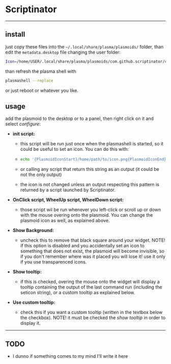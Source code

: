 # Scriptinator

---

## install

just copy these files into the `~/.local/share/plasma/plasmoids/` folder, than edit the `metadata.desktop` file changing the user folder:

```bash
Icon=/home/USER/.local/share/plasma/plasmoids/com.github.scriptinator/contents/img/scriptinator_border.png
```

 than refresh the plasma shell with

```bash
plasmashell --replace
```

or just reboot or whatever you like.

## usage

add the plasmoid to the desktop or to a panel, then right click on it and select *configure*:

* **init script:**
  
  * this script will be run just once when the plasmashell is started, so it could be useful to set an icon. You can do this with:
  
  * ```bash
    echo '{PlasmoidIconStart}/home/path/to/icon.png{PlasmoidIconEnd}'  
    ```
  
  * or calling any script that return this string as an output (it could be not the only output)
  
  * the icon is not changed unless an output respecting this pattern is returned by a script launched by Scriptinator.
+ **OnClick script, WheelUp script, WheelDown script:**
  
  + those script wil be run whenever you left-click or scroll up or down with the mouse overing onto the plasmoid. You can change the plasmoid icon as well, as explained above.

+ **Show Background:**
  
  + uncheck this to remove that black square around your widget. NOTE! if this option is disabled and you accidentally set an icon to something that does not exist, the plasmoid will become invisible, so if you don't remember where was it placed you will lose it! use it only if you use transparenced icons.

+ **Show tooltip:**
  
  + if this is checked, overing the mouse onto the widget will display a tooltip containing the output of the last command run (including the seticon string), or a custom tooltip as explained below.

+ **Use custom tooltip:**
  
  + check this if you want a custom tooltip (written in the textbox below the checkbox). NOTE! it must be checked the *show tooltip* in order to display it.

---

## TODO

* I dunno if something comes to my mind I'll write it here
